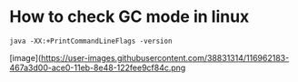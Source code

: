 # How to check GC mode in linux

```
java -XX:+PrintCommandLineFlags -version
```

[image](https://user-images.githubusercontent.com/38831314/116962183-467a3d00-ace0-11eb-8e48-122fee9cf84c.png


